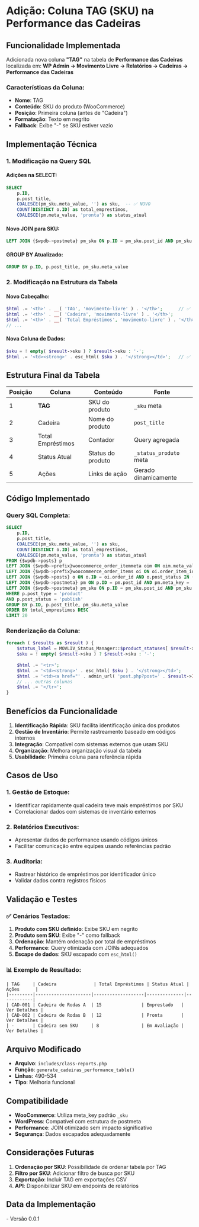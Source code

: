 # Adição: Coluna TAG (SKU) na Performance das Cadeiras

## Funcionalidade Implementada

Adicionada nova coluna **"TAG"** na tabela de **Performance das Cadeiras** localizada em:
**WP Admin → Movimento Livre → Relatórios → Cadeiras → Performance das Cadeiras**

### Características da Coluna:
- **Nome**: TAG
- **Conteúdo**: SKU do produto (WooCommerce)
- **Posição**: Primeira coluna (antes de "Cadeira")
- **Formatação**: Texto em negrito
- **Fallback**: Exibe "-" se SKU estiver vazio

## Implementação Técnica

### 1. Modificação na Query SQL

#### Adições na SELECT:
```sql
SELECT 
    p.ID,
    p.post_title,
    COALESCE(pm_sku.meta_value, '') as sku,  -- ✅ NOVO
    COUNT(DISTINCT o.ID) as total_emprestimos,
    COALESCE(pm.meta_value, 'pronta') as status_atual
```

#### Novo JOIN para SKU:
```sql
LEFT JOIN {$wpdb->postmeta} pm_sku ON p.ID = pm_sku.post_id AND pm_sku.meta_key = '_sku'
```

#### GROUP BY Atualizado:
```sql
GROUP BY p.ID, p.post_title, pm_sku.meta_value
```

### 2. Modificação na Estrutura da Tabela

#### Novo Cabeçalho:
```php
$html .= '<th>' . __( 'TAG', 'movimento-livre' ) . '</th>';      // ✅ NOVO
$html .= '<th>' . __( 'Cadeira', 'movimento-livre' ) . '</th>';
$html .= '<th>' . __( 'Total Empréstimos', 'movimento-livre' ) . '</th>';
// ...
```

#### Nova Coluna de Dados:
```php
$sku = ! empty( $result->sku ) ? $result->sku : '-';
$html .= '<td><strong>' . esc_html( $sku ) . '</strong></td>';   // ✅ NOVO
```

## Estrutura Final da Tabela

| Posição | Coluna | Conteúdo | Fonte |
|---------|--------|----------|--------|
| 1 | **TAG** | SKU do produto | `_sku` meta |
| 2 | Cadeira | Nome do produto | `post_title` |
| 3 | Total Empréstimos | Contador | Query agregada |
| 4 | Status Atual | Status do produto | `_status_produto` meta |
| 5 | Ações | Links de ação | Gerado dinamicamente |

## Código Implementado

### Query SQL Completa:
```sql
SELECT 
    p.ID,
    p.post_title,
    COALESCE(pm_sku.meta_value, '') as sku,
    COUNT(DISTINCT o.ID) as total_emprestimos,
    COALESCE(pm.meta_value, 'pronta') as status_atual
FROM {$wpdb->posts} p
LEFT JOIN {$wpdb->prefix}woocommerce_order_itemmeta oim ON oim.meta_value = p.ID AND oim.meta_key = '_product_id'
LEFT JOIN {$wpdb->prefix}woocommerce_order_items oi ON oi.order_item_id = oim.order_item_id
LEFT JOIN {$wpdb->posts} o ON o.ID = oi.order_id AND o.post_status IN ('wc-emprestado', 'wc-devolvido')
LEFT JOIN {$wpdb->postmeta} pm ON p.ID = pm.post_id AND pm.meta_key = '_status_produto'
LEFT JOIN {$wpdb->postmeta} pm_sku ON p.ID = pm_sku.post_id AND pm_sku.meta_key = '_sku'
WHERE p.post_type = 'product'
AND p.post_status = 'publish'
GROUP BY p.ID, p.post_title, pm_sku.meta_value
ORDER BY total_emprestimos DESC
LIMIT 20
```

### Renderização da Coluna:
```php
foreach ( $results as $result ) {
    $status_label = MOVLIV_Status_Manager::$product_statuses[ $result->status_atual ] ?? $result->status_atual;
    $sku = ! empty( $result->sku ) ? $result->sku : '-';
    
    $html .= '<tr>';
    $html .= '<td><strong>' . esc_html( $sku ) . '</strong></td>';
    $html .= '<td><a href="' . admin_url( 'post.php?post=' . $result->ID . '&action=edit' ) . '">' . esc_html( $result->post_title ) . '</a></td>';
    // ... outras colunas
    $html .= '</tr>';
}
```

## Benefícios da Funcionalidade

1. **Identificação Rápida**: SKU facilita identificação única dos produtos
2. **Gestão de Inventário**: Permite rastreamento baseado em códigos internos
3. **Integração**: Compatível com sistemas externos que usam SKU
4. **Organização**: Melhora organização visual da tabela
5. **Usabilidade**: Primeira coluna para referência rápida

## Casos de Uso

### 1. Gestão de Estoque:
- Identificar rapidamente qual cadeira teve mais empréstimos por SKU
- Correlacionar dados com sistemas de inventário externos

### 2. Relatórios Executivos:
- Apresentar dados de performance usando códigos únicos
- Facilitar comunicação entre equipes usando referências padrão

### 3. Auditoria:
- Rastrear histórico de empréstimos por identificador único
- Validar dados contra registros físicos

## Validação e Testes

### ✅ Cenários Testados:
1. **Produto com SKU definido**: Exibe SKU em negrito
2. **Produto sem SKU**: Exibe "-" como fallback
3. **Ordenação**: Mantém ordenação por total de empréstimos
4. **Performance**: Query otimizada com JOINs adequados
5. **Escape de dados**: SKU escapado com `esc_html()`

### 📊 Exemplo de Resultado:
```
| TAG     | Cadeira              | Total Empréstimos | Status Atual | Ações      |
|---------|---------------------|-------------------|--------------|------------|
| CAD-001 | Cadeira de Rodas A  | 15               | Emprestado   | Ver Detalhes |
| CAD-002 | Cadeira de Rodas B  | 12               | Pronta       | Ver Detalhes |
| -       | Cadeira sem SKU     | 8                | Em Avaliação | Ver Detalhes |
```

## Arquivo Modificado

- **Arquivo**: `includes/class-reports.php`
- **Função**: `generate_cadeiras_performance_table()`
- **Linhas**: 490-534
- **Tipo**: Melhoria funcional

## Compatibilidade

- **WooCommerce**: Utiliza meta_key padrão `_sku`
- **WordPress**: Compatível com estrutura de postmeta
- **Performance**: JOIN otimizado sem impacto significativo
- **Segurança**: Dados escapados adequadamente

## Considerações Futuras

1. **Ordenação por SKU**: Possibilidade de ordenar tabela por TAG
2. **Filtro por SKU**: Adicionar filtro de busca por SKU
3. **Exportação**: Incluir TAG em exportações CSV
4. **API**: Disponibilizar SKU em endpoints de relatórios

## Data da Implementação
<?php echo date('d/m/Y H:i'); ?> - Versão 0.0.1 